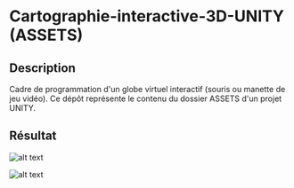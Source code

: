# Cartographie-interactive-3D-UNITY (ASSETS)

## Description 
Cadre de programmation d'un globe virtuel interactif (souris ou manette de jeu vidéo). Ce dépôt représente le contenu du dossier ASSETS d'un projet UNITY.

## Résultat

![alt text](https://github.com/AtelierCartographique/AtelierGeoweb-1/blob/master/https://github.com/AtelierCartographique/Cartographie-interactive-3D-UNITY/blob/master/Images/Capture%20d’écran%2C%20le%202019-03-07%20à%2010.48.36.png)

![alt text](https://github.com/AtelierCartographique/AtelierGeoweb-1/blob/master/https://github.com/AtelierCartographique/Cartographie-interactive-3D-UNITY/blob/master/Images/Capture%20d’écran%2C%20le%202019-03-07%20à%2010.48.46.png)
